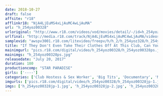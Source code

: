 ```yaml
---
date: 2018-10-27
draft: false
affsite: "r18"
afflinkr18: "NjA4LjEuMS4xLjAuMC4wLjAuMA"
url: "h_254yoz00328"
urloriginal: "http://www.r18.com/videos/vod/movies/detail/-/id=h_254yoz00328"
urlfinal: "http://media.r18.com/track/NjA4LjEuMS4xLjAuMC4wLjAuMA/videos/vod/movies/detail/-/id=h_254yoz00328"
samplevid: "awspv3001.r18.com/litevideo/freepv/h/h_2/h_254yoz328/h_254yoz328_dmb_w.mp4"
title: "If They Don't Even Take Their Clothes Off At This Club, Can You Still Get Laid? A Full Video Record 180 Minutes"
mainimgurl: "pics.r18.com/digital/video/h_254yoz00328/h_254yoz00328ps.jpg"
mainimgs: "h_254yoz00328ps.jpg"
releasedate: "July 20, 2017"
duration: 180
productioncomp: "STAR PARADISE"
girls: ['----']
categories: ['Club Hostess & Sex Worker', 'Big Tits', 'Documentary', 'Massage', 'Hi-Def']
imgurls: ['pics.r18.com/digital/video/h_254yoz00328/h_254yoz00328jp-1.jpg', 'pics.r18.com/digital/video/h_254yoz00328/h_254yoz00328jp-2.jpg', 'pics.r18.com/digital/video/h_254yoz00328/h_254yoz00328jp-3.jpg', 'pics.r18.com/digital/video/h_254yoz00328/h_254yoz00328jp-4.jpg', 'pics.r18.com/digital/video/h_254yoz00328/h_254yoz00328jp-5.jpg', 'pics.r18.com/digital/video/h_254yoz00328/h_254yoz00328jp-6.jpg', 'pics.r18.com/digital/video/h_254yoz00328/h_254yoz00328jp-7.jpg', 'pics.r18.com/digital/video/h_254yoz00328/h_254yoz00328jp-8.jpg', 'pics.r18.com/digital/video/h_254yoz00328/h_254yoz00328jp-9.jpg', 'pics.r18.com/digital/video/h_254yoz00328/h_254yoz00328jp-10.jpg', 'pics.r18.com/digital/video/h_254yoz00328/h_254yoz00328jp-11.jpg', 'pics.r18.com/digital/video/h_254yoz00328/h_254yoz00328jp-12.jpg', 'pics.r18.com/digital/video/h_254yoz00328/h_254yoz00328jp-13.jpg', 'pics.r18.com/digital/video/h_254yoz00328/h_254yoz00328jp-14.jpg', 'pics.r18.com/digital/video/h_254yoz00328/h_254yoz00328jp-15.jpg', 'pics.r18.com/digital/video/h_254yoz00328/h_254yoz00328jp-16.jpg', 'pics.r18.com/digital/video/h_254yoz00328/h_254yoz00328jp-17.jpg', 'pics.r18.com/digital/video/h_254yoz00328/h_254yoz00328jp-18.jpg', 'pics.r18.com/digital/video/h_254yoz00328/h_254yoz00328jp-19.jpg', 'pics.r18.com/digital/video/h_254yoz00328/h_254yoz00328jp-20.jpg']
imgs: ['h_254yoz00328jp-1.jpg', 'h_254yoz00328jp-2.jpg', 'h_254yoz00328jp-3.jpg', 'h_254yoz00328jp-4.jpg', 'h_254yoz00328jp-5.jpg', 'h_254yoz00328jp-6.jpg', 'h_254yoz00328jp-7.jpg', 'h_254yoz00328jp-8.jpg', 'h_254yoz00328jp-9.jpg', 'h_254yoz00328jp-10.jpg', 'h_254yoz00328jp-11.jpg', 'h_254yoz00328jp-12.jpg', 'h_254yoz00328jp-13.jpg', 'h_254yoz00328jp-14.jpg', 'h_254yoz00328jp-15.jpg', 'h_254yoz00328jp-16.jpg', 'h_254yoz00328jp-17.jpg', 'h_254yoz00328jp-18.jpg', 'h_254yoz00328jp-19.jpg', 'h_254yoz00328jp-20.jpg']
---
```

